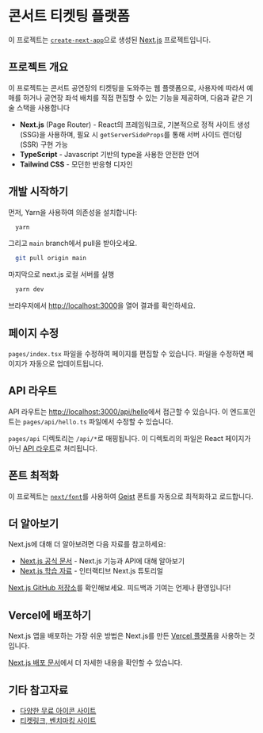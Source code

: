 # 콘서트 티켓팅 플랫폼

이 프로젝트는 [`create-next-app`](https://nextjs.org/docs/pages/api-reference/create-next-app)으로 생성된 [Next.js](https://nextjs.org) 프로젝트입니다.

## 프로젝트 개요

이 프로젝트는 콘서트 공연장의 티켓팅을 도와주는 웹 플랫폼으로, 사용자에 따라서 예매를 하거나 공연장 좌석 배치를 직접 편집할 수 있는 기능을 제공하며, 다음과 같은 기술 스택을 사용합니다

- **Next.js** (Page Router) - React의 프레임워크로, 기본적으로 정적 사이트 생성(SSG)을 사용하며, 필요 시 `getServerSideProps`를 통해 서버 사이드 렌더링(SSR) 구현 가능
- **TypeScript** - Javascript 기반의 type을 사용한 안전한 언어
- **Tailwind CSS** - 모던한 반응형 디자인

## 개발 시작하기

먼저, Yarn을 사용하여 의존성을 설치합니다:

```bash
  yarn
```

그리고 `main` branch에서 pull을 받아오세요.

```bash
  git pull origin main
```

마지막으로 next.js 로컬 서버를 실행

```bash
  yarn dev
```

브라우저에서 [http://localhost:3000](http://localhost:3000)을 열어 결과를 확인하세요.

## 페이지 수정

`pages/index.tsx` 파일을 수정하여 페이지를 편집할 수 있습니다. 파일을 수정하면 페이지가 자동으로 업데이트됩니다.

## API 라우트

API 라우트는 [http://localhost:3000/api/hello](http://localhost:3000/api/hello)에서 접근할 수 있습니다. 이 엔드포인트는 `pages/api/hello.ts` 파일에서 수정할 수 있습니다.

`pages/api` 디렉토리는 `/api/*`로 매핑됩니다. 이 디렉토리의 파일은 React 페이지가 아닌 [API 라우트](https://nextjs.org/docs/pages/building-your-application/routing/api-routes)로 처리됩니다.

## 폰트 최적화

이 프로젝트는 [`next/font`](https://nextjs.org/docs/pages/building-your-application/optimizing/fonts)를 사용하여 [Geist](https://vercel.com/font) 폰트를 자동으로 최적화하고 로드합니다.

## 더 알아보기

Next.js에 대해 더 알아보려면 다음 자료를 참고하세요:

- [Next.js 공식 문서](https://nextjs.org/docs) - Next.js 기능과 API에 대해 알아보기
- [Next.js 학습 자료](https://nextjs.org/learn-pages-router) - 인터랙티브 Next.js 튜토리얼

[Next.js GitHub 저장소](https://github.com/vercel/next.js)를 확인해보세요. 피드백과 기여는 언제나 환영입니다!

## Vercel에 배포하기

Next.js 앱을 배포하는 가장 쉬운 방법은 Next.js를 만든 [Vercel 플랫폼](https://vercel.com/new?utm_medium=default-template&filter=next.js&utm_source=create-next-app&utm_campaign=create-next-app-readme)을 사용하는 것입니다.

[Next.js 배포 문서](https://nextjs.org/docs/pages/building-your-application/deploying)에서 더 자세한 내용을 확인할 수 있습니다.

## 기타 참고자료

- [다양한 무료 아이콘 사이트](https://icon-sets.iconify.design/)
- [티켓링크, 벤치마킹 사이트](https://www.ticketlink.co.kr/global/en/home)
